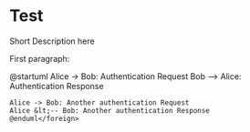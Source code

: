 # Test

Short Description here

First paragraph:

<p>
    <foreign outputclass="embed-plant-uml">@startuml
	Alice -> Bob: Authentication Request
	Bob --> Alice: Authentication Response
	
	Alice -> Bob: Another authentication Request
	Alice &lt;-- Bob: Another authentication Response
    @enduml</foreign>
</p>
